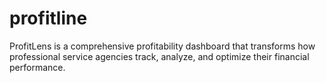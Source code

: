 # profitline
ProfitLens is a comprehensive profitability dashboard that transforms how professional service agencies track, analyze, and optimize their financial performance.
